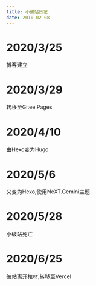 ```yaml
---
title: 小破站日记
date: 2010-02-08
---
```


# 2020/3/25
博客建立

# 2020/3/29
转移至Gitee Pages

# 2020/4/10
由Hexo变为Hugo

# 2020/5/6
又变为Hexo,使用NeXT.Gemini主题

# 2020/5/28
小破站死亡

# 2020/6/25
破站离开棺材,转移至Vercel
